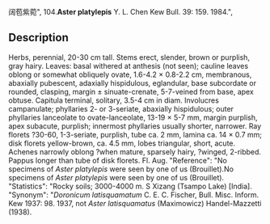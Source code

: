 阔苞紫菀",
104.**Aster platylepis** Y. L. Chen Kew Bull. 39: 159. 1984.",

## Description
Herbs, perennial, 20-30 cm tall. Stems erect, slender, brown or purplish, gray hairy. Leaves: basal withered at anthesis (not seen); cauline leaves oblong or somewhat obliquely ovate, 1.6-4.2 × 0.8-2.2 cm, membranous, abaxially pubescent, adaxially hispidulous, eglandular, base subcordate or rounded, clasping, margin ± sinuate-crenate, 5-7-veined from base, apex obtuse. Capitula terminal, solitary, 3.5-4 cm in diam. Involucres campanulate; phyllaries 2- or 3-seriate, abaxially hispidulous; outer phyllaries lanceolate to ovate-lanceolate, 13-19 × 5-7 mm, margin purplish, apex subacute, purplish; innermost phyllaries usually shorter, narrower. Ray florets ?30-60, 1-3-seriate, purplish, tube ca. 2 mm, lamina ca. 14 × 0.7 mm; disk florets yellow-brown, ca. 4.5 mm, lobes triangular, short, acute. Achenes narrowly oblong ?when mature, sparsely hairy, ?winged, 2-ribbed. Pappus longer than tube of disk florets. Fl. Aug.
  "Reference": "No specimens of *Aster platylepis* were seen by one of us (Brouillet).No specimens of *Aster platylepis* were seen by one of us (Brouillet).
  "Statistics": "Rocky soils; 3000-4000 m. S Xizang (Tsampo Lake) [India].
  "Synonym": "*Doronicum latisquamatum* C. E. C. Fischer, Bull. Misc. Inform. Kew 1937: 98. 1937, not *Aster latisquamatus* (Maximowicz) Handel-Mazzetti (1938).
